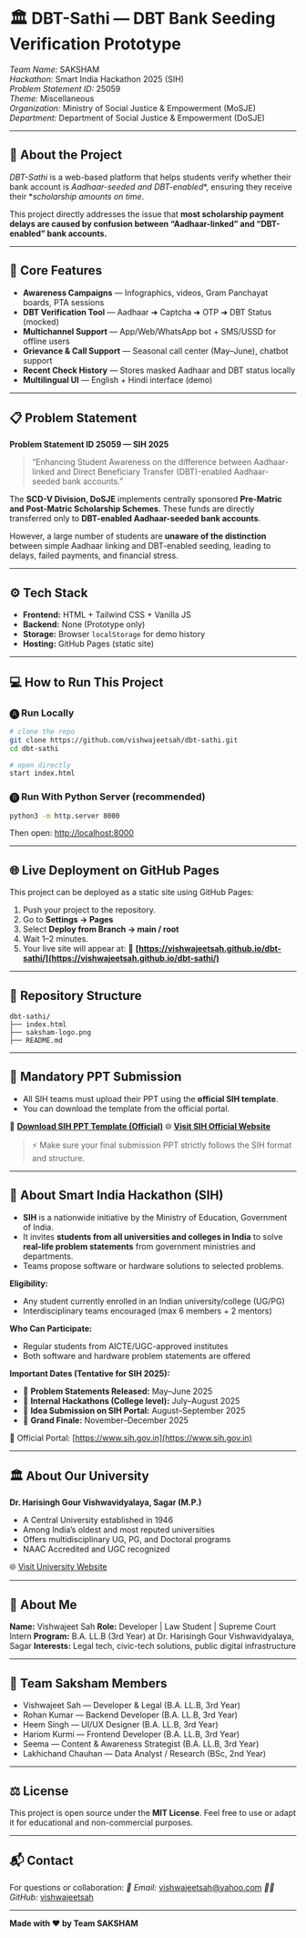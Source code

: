 # 🏛️ DBT-Sathi — DBT Bank Seeding Verification Prototype

*Team Name:* SAKSHAM  
*Hackathon:* Smart India Hackathon 2025 (SIH)  
*Problem Statement ID:* 25059  
*Theme:* Miscellaneous  
*Organization:* Ministry of Social Justice & Empowerment (MoSJE)  
*Department:* Department of Social Justice & Empowerment (DoSJE)  

---

## 📌 About the Project

*DBT-Sathi* is a web-based platform that helps students verify whether their bank account is *Aadhaar-seeded and DBT-enabled**, ensuring they receive their **scholarship amounts on time*.  

This project directly addresses the issue that **most scholarship payment delays are caused by confusion between “Aadhaar-linked” and “DBT-enabled” bank accounts.**

---

## 🎯 Core Features

- **Awareness Campaigns** — Infographics, videos, Gram Panchayat boards, PTA sessions  
- **DBT Verification Tool** — Aadhaar ➜ Captcha ➜ OTP ➜ DBT Status (mocked)  
- **Multichannel Support** — App/Web/WhatsApp bot + SMS/USSD for offline users  
- **Grievance & Call Support** — Seasonal call center (May–June), chatbot support  
- **Recent Check History** — Stores masked Aadhaar and DBT status locally  
- **Multilingual UI** — English + Hindi interface (demo)

---

## 📋 Problem Statement

**Problem Statement ID 25059 — SIH 2025**  
> “Enhancing Student Awareness on the difference between Aadhaar-linked and Direct Beneficiary Transfer (DBT)-enabled Aadhaar-seeded bank accounts.”

The **SCD-V Division, DoSJE** implements centrally sponsored **Pre-Matric and Post-Matric Scholarship Schemes**. These funds are directly transferred only to **DBT-enabled Aadhaar-seeded bank accounts**.  

However, a large number of students are **unaware of the distinction** between simple Aadhaar linking and DBT-enabled seeding, leading to delays, failed payments, and financial stress.

---

## ⚙️ Tech Stack

- **Frontend:** HTML + Tailwind CSS + Vanilla JS  
- **Backend:** None (Prototype only)  
- **Storage:** Browser `localStorage` for demo history  
- **Hosting:** GitHub Pages (static site)

---

## 💻 How to Run This Project

### 🅐 Run Locally
```bash
# clone the repo
git clone https://github.com/vishwajeetsah/dbt-sathi.git
cd dbt-sathi

# open directly
start index.html
````

### 🅑 Run With Python Server (recommended)

```bash
python3 -m http.server 8000
```

Then open: [http://localhost:8000](http://localhost:8000)

---

## 🌐 Live Deployment on GitHub Pages

This project can be deployed as a static site using GitHub Pages:

1. Push your project to the repository.
2. Go to **Settings → Pages**
3. Select **Deploy from Branch → main / root**
4. Wait 1–2 minutes.
5. Your live site will appear at:
   🔗 **[https://vishwajeetsah.github.io/dbt-sathi/](https://vishwajeetsah.github.io/dbt-sathi/)**

---

## 📂 Repository Structure

```
dbt-sathi/
├── index.html
├── saksham-logo.png
├── README.md
```

---

## 📑 Mandatory PPT Submission

* All SIH teams must upload their PPT using the **official SIH template**.
* You can download the template from the official portal.

📎 **[Download SIH PPT Template (Official)](https://www.sih.gov.in/sih2025#templates)**
🌐 **[Visit SIH Official Website](https://www.sih.gov.in/)**

> ⚡ Make sure your final submission PPT strictly follows the SIH format and structure.

---

## 🧠 About Smart India Hackathon (SIH)

* **SIH** is a nationwide initiative by the Ministry of Education, Government of India.
* It invites **students from all universities and colleges in India** to solve **real-life problem statements** from government ministries and departments.
* Teams propose software or hardware solutions to selected problems.

**Eligibility:**

* Any student currently enrolled in an Indian university/college (UG/PG)
* Interdisciplinary teams encouraged (max 6 members + 2 mentors)

**Who Can Participate:**

* Regular students from AICTE/UGC-approved institutes
* Both software and hardware problem statements are offered

**Important Dates (Tentative for SIH 2025):**

* 📅 **Problem Statements Released:** May–June 2025
* 📅 **Internal Hackathons (College level):** July–August 2025
* 📅 **Idea Submission on SIH Portal:** August–September 2025
* 📅 **Grand Finale:** November–December 2025

🔗 Official Portal: [https://www.sih.gov.in](https://www.sih.gov.in)

---

## 🏛️ About Our University

**Dr. Harisingh Gour Vishwavidyalaya, Sagar (M.P.)**

* A Central University established in 1946
* Among India’s oldest and most reputed universities
* Offers multidisciplinary UG, PG, and Doctoral programs
* NAAC Accredited and UGC recognized

🌐 [Visit University Website](http://www.dhsgsu.ac.in)

---

## 👤 About Me

**Name:** Vishwajeet Sah
**Role:** Developer | Law Student | Supreme Court Intern
**Program:** B.A. LL.B (3rd Year) at Dr. Harisingh Gour Vishwavidyalaya, Sagar
**Interests:** Legal tech, civic-tech solutions, public digital infrastructure

---

## 👥 Team Saksham Members

* Vishwajeet Sah — Developer & Legal (B.A. LL.B, 3rd Year)
* Rohan Kumar — Backend Developer (B.A. LL.B, 3rd Year)
* Heem Singh — UI/UX Designer (B.A. LL.B, 3rd Year)
* Hariom Kurmi — Frontend Developer (B.A. LL.B, 3rd Year)
* Seema — Content & Awareness Strategist (B.A. LL.B, 3rd Year)
* Lakhichand Chauhan — Data Analyst / Research (BSc, 2nd Year)

---

## ⚖️ License

This project is open source under the **MIT License**.
Feel free to use or adapt it for educational and non-commercial purposes.

---

## 📬 Contact

For questions or collaboration:
*📧 Email:* vishwajeetsah@yahoo.com
*🧑‍💻 GitHub:* [vishwajeetsah](https://github.com/vishwajeetsah)

---

**Made with ❤️ by Team SAKSHAM**

```
